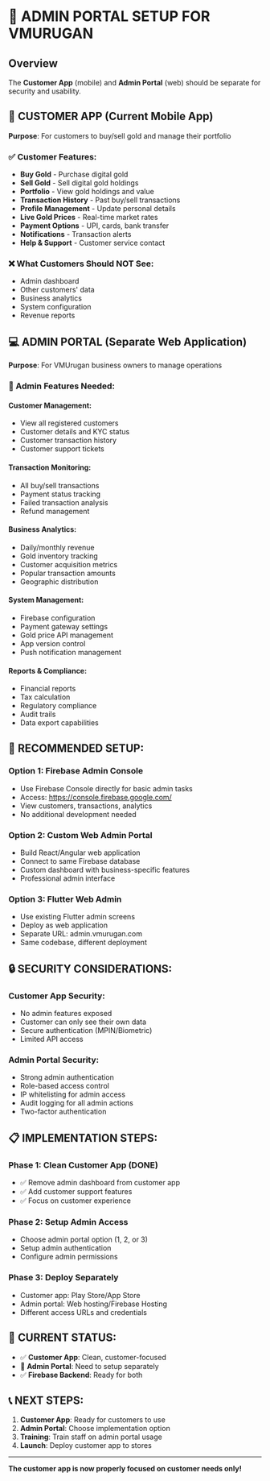 # 🔧 ADMIN PORTAL SETUP FOR VMURUGAN

## Overview
The **Customer App** (mobile) and **Admin Portal** (web) should be separate for security and usability.

## 📱 CUSTOMER APP (Current Mobile App)
**Purpose**: For customers to buy/sell gold and manage their portfolio

### ✅ Customer Features:
- **Buy Gold** - Purchase digital gold
- **Sell Gold** - Sell digital gold holdings  
- **Portfolio** - View gold holdings and value
- **Transaction History** - Past buy/sell transactions
- **Profile Management** - Update personal details
- **Live Gold Prices** - Real-time market rates
- **Payment Options** - UPI, cards, bank transfer
- **Notifications** - Transaction alerts
- **Help & Support** - Customer service contact

### ❌ What Customers Should NOT See:
- Admin dashboard
- Other customers' data
- Business analytics
- System configuration
- Revenue reports

## 💻 ADMIN PORTAL (Separate Web Application)
**Purpose**: For VMUrugan business owners to manage operations

### 🔧 Admin Features Needed:

#### **Customer Management:**
- View all registered customers
- Customer details and KYC status
- Customer transaction history
- Customer support tickets

#### **Transaction Monitoring:**
- All buy/sell transactions
- Payment status tracking
- Failed transaction analysis
- Refund management

#### **Business Analytics:**
- Daily/monthly revenue
- Gold inventory tracking
- Customer acquisition metrics
- Popular transaction amounts
- Geographic distribution

#### **System Management:**
- Firebase configuration
- Payment gateway settings
- Gold price API management
- App version control
- Push notification management

#### **Reports & Compliance:**
- Financial reports
- Tax calculation
- Regulatory compliance
- Audit trails
- Data export capabilities

## 🚀 RECOMMENDED SETUP:

### **Option 1: Firebase Admin Console**
- Use Firebase Console directly for basic admin tasks
- Access: https://console.firebase.google.com/
- View customers, transactions, analytics
- No additional development needed

### **Option 2: Custom Web Admin Portal**
- Build React/Angular web application
- Connect to same Firebase database
- Custom dashboard with business-specific features
- Professional admin interface

### **Option 3: Flutter Web Admin**
- Use existing Flutter admin screens
- Deploy as web application
- Separate URL: admin.vmurugan.com
- Same codebase, different deployment

## 🔒 SECURITY CONSIDERATIONS:

### **Customer App Security:**
- No admin features exposed
- Customer can only see their own data
- Secure authentication (MPIN/Biometric)
- Limited API access

### **Admin Portal Security:**
- Strong admin authentication
- Role-based access control
- IP whitelisting for admin access
- Audit logging for all admin actions
- Two-factor authentication

## 📋 IMPLEMENTATION STEPS:

### **Phase 1: Clean Customer App (DONE)**
- ✅ Remove admin dashboard from customer app
- ✅ Add customer support features
- ✅ Focus on customer experience

### **Phase 2: Setup Admin Access**
- Choose admin portal option (1, 2, or 3)
- Setup admin authentication
- Configure admin permissions

### **Phase 3: Deploy Separately**
- Customer app: Play Store/App Store
- Admin portal: Web hosting/Firebase Hosting
- Different access URLs and credentials

## 🎯 CURRENT STATUS:
- ✅ **Customer App**: Clean, customer-focused
- 🔄 **Admin Portal**: Need to setup separately
- ✅ **Firebase Backend**: Ready for both

## 📞 NEXT STEPS:
1. **Customer App**: Ready for customers to use
2. **Admin Portal**: Choose implementation option
3. **Training**: Train staff on admin portal usage
4. **Launch**: Deploy customer app to stores

---

**The customer app is now properly focused on customer needs only!**
